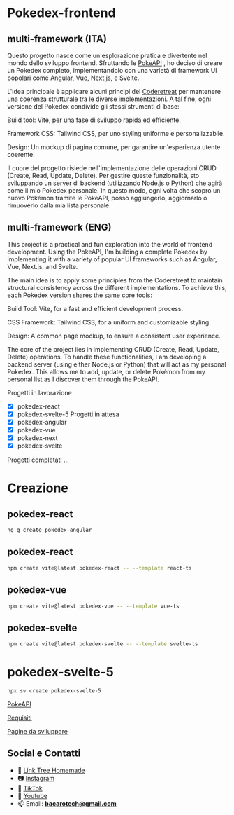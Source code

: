 # Pokedex-frontend

## multi-framework (ITA)

Questo progetto nasce come un'esplorazione pratica e divertente nel mondo dello sviluppo frontend. Sfruttando le [PokeAPI](https://pokeapi.co/) , ho deciso di creare un Pokedex completo, implementandolo con una varietà di framework UI popolari come Angular, Vue, Next.js, e Svelte.

L'idea principale è applicare alcuni principi del [Coderetreat](https://www.coderetreat.org/) per mantenere una coerenza strutturale tra le diverse implementazioni. A tal fine, ogni versione del Pokedex condivide gli stessi strumenti di base:

Build tool: Vite, per una fase di sviluppo rapida ed efficiente.

Framework CSS: Tailwind CSS, per uno styling uniforme e personalizzabile.

Design: Un mockup di pagina comune, per garantire un'esperienza utente coerente.

Il cuore del progetto risiede nell'implementazione delle operazioni CRUD (Create, Read, Update, Delete). Per gestire queste funzionalità, sto sviluppando un server di backend (utilizzando Node.js o Python) che agirà come il mio Pokedex personale. In questo modo, ogni volta che scopro un nuovo Pokémon tramite le PokeAPI, posso aggiungerlo, aggiornarlo o rimuoverlo dalla mia lista personale.


## multi-framework (ENG)

This project is a practical and fun exploration into the world of frontend development. Using the PokeAPI, I'm building a complete Pokedex by implementing it with a variety of popular UI frameworks such as Angular, Vue, Next.js, and Svelte.

The main idea is to apply some principles from the Coderetreat to maintain structural consistency across the different implementations. To achieve this, each Pokedex version shares the same core tools:

Build Tool: Vite, for a fast and efficient development process.

CSS Framework: Tailwind CSS, for a uniform and customizable styling.

Design: A common page mockup, to ensure a consistent user experience.

The core of the project lies in implementing CRUD (Create, Read, Update, Delete) operations. To handle these functionalities, I am developing a backend server (using either Node.js or Python) that will act as my personal Pokedex. This allows me to add, update, or delete Pokémon from my personal list as I discover them through the PokeAPI.


Progetti in lavorazione
- [x] pokedex-react
- [x] pokedex-svelte-5
Progetti in attesa
- [x] pokedex-angular
- [x] pokedex-vue
- [x] pokedex-next
- [x] pokedex-svelte

Progetti completati
...


# Creazione
## pokedex-react
``` bash
ng g create pokedex-angular
```

## pokedex-react
``` bash
npm create vite@latest pokedex-react -- --template react-ts
```
## pokedex-vue
``` bash
npm create vite@latest pokedex-vue -- --template vue-ts
```
## pokedex-svelte
``` bash
npm create vite@latest pokedex-svelte -- --template svelte-ts
```
# pokedex-svelte-5
``` bash
npx sv create pokedex-svelte-5
```

[PokeAPI](https://pokeapi.co/)

[Requisiti](/docs/requisiti.md)

[Pagine da sviluppare](/docs/pagine.md)

## Social e Contatti
- 🌳 [Link Tree Homemade](https://bacarotech.github.io/)
- 📷 [Instagram](https://www.instagram.com/bacarotechofficial/)
- 🎵 [TikTok](https://www.tiktok.com/@bacarotech)
- 🎥 [Youtube](https://www.youtube.com/@Bacarotech)
- 📫 Email: **bacarotech@gmail.com**

